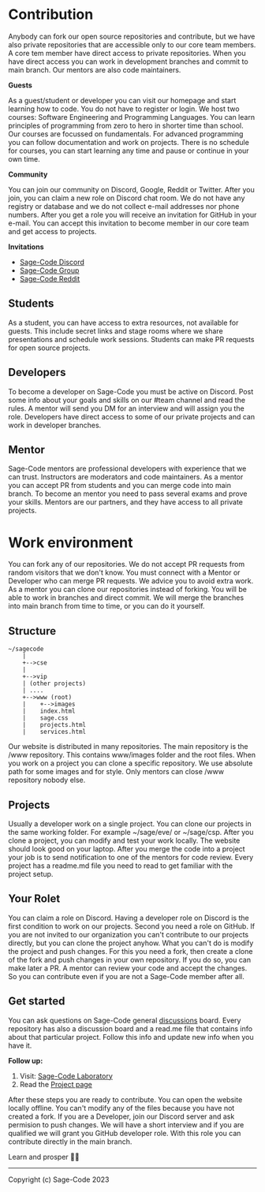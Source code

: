 # Contribution

Anybody can fork our open source repositories and contribute, but we have also private repositories that are accessible only to our core team members. A core tem member have direct access to private repositories. When you have direct access you can work in development branches and commit to main branch. Our mentors are also code maintainers.

**Guests**

As a guest/student or developer you can visit our homepage and start learning how to code. You do not have to register or login. We host two courses: Software Engineering and Programming Languages. You can learn principles of programming from zero to hero in shorter time than school. Our courses are focussed on fundamentals. For advanced programming you can follow documentation and work on projects. There is no schedule for courses, you can start learning any time and pause or continue in your own time.

**Community**

You can join our community on Discord, Google, Reddit or Twitter. After you join, you can claim a new role on Discord chat room. We do not have any registry or database and we do not collect e-mail addresses nor phone numbers. After you get a role you will receive an invitation for GitHub in your e-mail. You can accept this invitation to become member in our core team and get access to projects.

**Invitations**

* [Sage-Code Discord](https://discord.gg/fAEHfw8T)
* [Sage-Code Group](https://groups.google.com/g/sagecode)
* [Sage-Code Reddit](https://www.reddit.com/r/sagecode/)

## Students

As a student, you can have access to extra resources, not available for guests. This include secret links and stage rooms where we share presentations and schedule work sessions. Students can make PR requests for open source projects.

## Developers

To become a developer on Sage-Code you must be active on Discord. Post some info about your goals and skills on our #team channel and read the rules. A mentor will send you DM for an interview and will assign you the role. Developers have direct access to some of our private projects and can work in developer branches.

## Mentor

Sage-Code mentors are professional developers with experience that we can trust. Instructors are moderators and code maintainers. As a mentor you can accept PR from students and you can merge code into main branch. To become an mentor you need to pass several exams and prove your skills. Mentors are our partners, and they have access to all private projects.

# Work environment

You can fork any of our repositories. We do not accept PR requests from random visitors that we don't know. You must connect with a Mentor or Developer who can merge PR requests. We advice you to avoid extra work. As a mentor you can clone our repositories instead of forking. You will be able to work in branches and direct commit. We will merge the branches into main branch from time to time, or you can do it yourself.

## Structure

```
~/sagecode
    |
    +-->cse
    |
    +-->vip
    | (other projects)
    | ....
    +-->www (root)
    |    +-->images
    |    index.html
    |    sage.css
    |    projects.html
    |    services.html
```

Our website is distributed in many repositories. The main repository is the /www repository. This contains www/images folder and the root files. When you work on a project you can clone a specific repository. We use absolute path for some images and for style. Only mentors can close /www repository nobody else.

## Projects

Usually a developer work on a single project. You can clone our projects in the same working folder. For example ~/sage/eve/ or ~/sage/csp. After you clone a project, you can modify and test your work locally. The website should look good on your laptop. After you merge the code into a project your job is to send notification to one of the mentors for code review. Every project has a readme.md file you need to read to get familiar with the project setup.

## Your Rolet

You can claim a role on Discord. Having a developer role on Discord is the first condition to work on our projects. Second you need a role on GitHub. If you are not invited to our organization you can't contribute to our projects directly, but you can clone the project anyhow. What you can't do is modify the project and push changes. For this you need a fork, then create a clone of the fork and push changes in your own repository. If you do so, you can make later a PR. A mentor can review your code and accept the changes. So you can contribute even if you are not a Sage-Code member after all.

## Get started

You can ask questions on Sage-Code general [discussions](https://github.com/orgs/sage-code/discussions) board. Every repository has also a discussion board and a read.me file that contains info about that particular project. Follow this info and update new info when you have it.

**Follow up:**

1. Visit: [Sage-Code Laboratory](https://sagecode.pro)
2. Read the [Project page](https://sagecode.pro/projects.html)

After these steps you are ready to contribute. You can open the website locally offline. You can't modify any of the files because you have not created a fork. If you are a Developer, join our Discord server and ask permision to push changes. We will have a short interview and if you are qualified we will grant you GitHub developer role. With this role you can contribute directly in the main branch.

Learn and prosper 🖖🏼

----
Copyright (c) Sage-Code 2023


